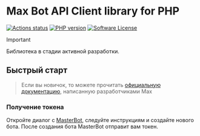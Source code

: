 # Max Bot API Client library for PHP

[![Actions status](https://github.com/BushlanovDev/max-bot-api-client-php/actions/workflows/ci.yml/badge.svg?style=flat-square)](https://github.com/BushlanovDev/max-bot-api-client-php/actions)
[![PHP version](https://img.shields.io/badge/php-%3E%3D%208.3-8892BF.svg?style=flat-square)](https://github.com/BushlanovDev/max-bot-api-client-php)
[![Software License](https://img.shields.io/badge/license-MIT-brightgreen.svg?style=flat-square)](LICENSE)


> [!IMPORTANT]  
> Библиотека в стадии активной разработки.

## Быстрый старт

> Если вы новичок, то можете прочитать [официальную документацию](https://dev.max.ru/), написанную разработчиками Max

### Получение токена

Откройте диалог с [MasterBot](https://max.ru/MasterBot), следуйте инструкциям и создайте нового бота. После создания
бота MasterBot отправит вам токен.
